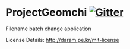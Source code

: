 ProjectGeomchi [![Gitter](https://badges.gitter.im/Join%20Chat.svg)](https://gitter.im/Daramkun/DaramRenamer?utm_source=badge&utm_medium=badge&utm_campaign=pr-badge)
==============
Filename batch change application

License Details:
http://daram.pe.kr/mit-license